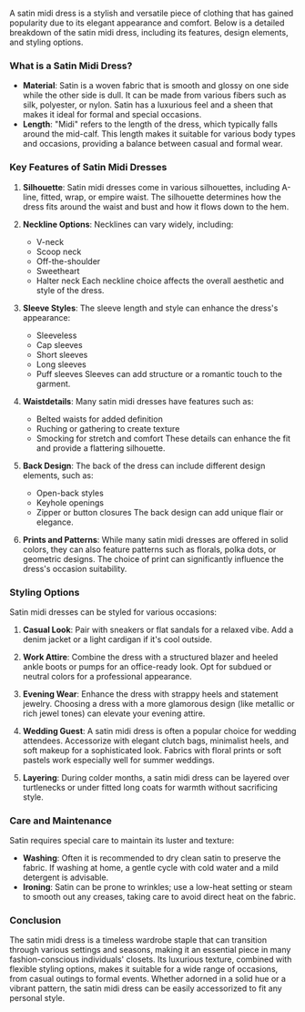 A satin midi dress is a stylish and versatile piece of clothing that has gained popularity due to its elegant appearance and comfort. Below is a detailed breakdown of the satin midi dress, including its features, design elements, and styling options.

### **What is a Satin Midi Dress?**
- **Material**: Satin is a woven fabric that is smooth and glossy on one side while the other side is dull. It can be made from various fibers such as silk, polyester, or nylon. Satin has a luxurious feel and a sheen that makes it ideal for formal and special occasions.
- **Length**: "Midi" refers to the length of the dress, which typically falls around the mid-calf. This length makes it suitable for various body types and occasions, providing a balance between casual and formal wear.

### **Key Features of Satin Midi Dresses**
1. **Silhouette**: Satin midi dresses come in various silhouettes, including A-line, fitted, wrap, or empire waist. The silhouette determines how the dress fits around the waist and bust and how it flows down to the hem.
   
2. **Neckline Options**: Necklines can vary widely, including:
   - V-neck
   - Scoop neck
   - Off-the-shoulder
   - Sweetheart
   - Halter neck
   Each neckline choice affects the overall aesthetic and style of the dress.

3. **Sleeve Styles**: The sleeve length and style can enhance the dress's appearance:
   - Sleeveless
   - Cap sleeves
   - Short sleeves
   - Long sleeves
   - Puff sleeves
   Sleeves can add structure or a romantic touch to the garment.

4. **Waistdetails**: Many satin midi dresses have features such as:
   - Belted waists for added definition
   - Ruching or gathering to create texture
   - Smocking for stretch and comfort
   These details can enhance the fit and provide a flattering silhouette.

5. **Back Design**: The back of the dress can include different design elements, such as:
   - Open-back styles
   - Keyhole openings
   - Zipper or button closures
   The back design can add unique flair or elegance.

6. **Prints and Patterns**: While many satin midi dresses are offered in solid colors, they can also feature patterns such as florals, polka dots, or geometric designs. The choice of print can significantly influence the dress's occasion suitability.

### **Styling Options**
Satin midi dresses can be styled for various occasions:

1. **Casual Look**: Pair with sneakers or flat sandals for a relaxed vibe. Add a denim jacket or a light cardigan if it's cool outside.

2. **Work Attire**: Combine the dress with a structured blazer and heeled ankle boots or pumps for an office-ready look. Opt for subdued or neutral colors for a professional appearance.

3. **Evening Wear**: Enhance the dress with strappy heels and statement jewelry. Choosing a dress with a more glamorous design (like metallic or rich jewel tones) can elevate your evening attire.

4. **Wedding Guest**: A satin midi dress is often a popular choice for wedding attendees. Accessorize with elegant clutch bags, minimalist heels, and soft makeup for a sophisticated look. Fabrics with floral prints or soft pastels work especially well for summer weddings.

5. **Layering**: During colder months, a satin midi dress can be layered over turtlenecks or under fitted long coats for warmth without sacrificing style.

### **Care and Maintenance**
Satin requires special care to maintain its luster and texture:
- **Washing**: Often it is recommended to dry clean satin to preserve the fabric. If washing at home, a gentle cycle with cold water and a mild detergent is advisable.
- **Ironing**: Satin can be prone to wrinkles; use a low-heat setting or steam to smooth out any creases, taking care to avoid direct heat on the fabric.

### **Conclusion**
The satin midi dress is a timeless wardrobe staple that can transition through various settings and seasons, making it an essential piece in many fashion-conscious individuals' closets. Its luxurious texture, combined with flexible styling options, makes it suitable for a wide range of occasions, from casual outings to formal events. Whether adorned in a solid hue or a vibrant pattern, the satin midi dress can be easily accessorized to fit any personal style.